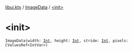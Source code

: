 [libui.ktx](../index.md) / [ImageData](index.md) / [&lt;init&gt;](./-init-.md)

# &lt;init&gt;

`ImageData(width: `[`Int`](https://kotlinlang.org/api/latest/jvm/stdlib/kotlin/-int/index.html)`, height: `[`Int`](https://kotlinlang.org/api/latest/jvm/stdlib/kotlin/-int/index.html)`, stride: `[`Int`](https://kotlinlang.org/api/latest/jvm/stdlib/kotlin/-int/index.html)`, pixels: CValuesRef<IntVar>)`